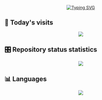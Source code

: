 <div align="center">
  <a href="https://git.io/typing-svg"><img src="https://readme-typing-svg.herokuapp.com?font=Fira+Code&weight=600&size=30&duration=2000&pause=1000&color=1B7DF7&center=true&vCenter=true&width=435&lines=Hi%2C+I'm+Vanish-Zeng!" alt="Typing SVG" /></a>
</div>

## 🐾 Today's visits

<!-- ![Visitor Count](https://profile-counter.glitch.me/Vanish-Zeng/count.svg) -->

<div align="center">
  <a href="https://github.com/Vanish-Zeng">
    <img src="https://profile-counter.glitch.me/Vanish-Zeng/count.svg">
  </a>
</div>

## 🎛️ Repository status statistics

<!-- ![Vanish-Zeng's GitHub stats](https://github-readme-stats.vercel.app/api?username=Vanish-Zeng&show_icons=true&theme=tokyonight) -->

<div align="center">
  <a href="https://github.com/Vanish-Zeng">
    <img src="https://github-readme-stats.vercel.app/api?username=Vanish-Zeng&show_icons=true&theme=tokyonight">
  </a>
</div>

## 📊 Languages

<!-- [![Top Langs](https://github-readme-stats.vercel.app/api/top-langs/?username=Vanish-Zeng&layout=compact)](https://github.com/Vanish-Zeng/github-readme-stats) -->

<div align="center">
  <a href="https://github.com/Vanish-Zeng/github-readme-stats">
    <img src="https://github-readme-stats.vercel.app/api/top-langs/?username=Vanish-Zeng&layout=compact">
  </a>
</div>

<!--
**Vanish-Zeng/Vanish-Zeng** is a ✨ _special_ ✨ repository because its `README.md` (this file) appears on your GitHub profile.

Here are some ideas to get you started:

- 🔭 I’m currently working on ...
- 🌱 I’m currently learning ...
- 👯 I’m looking to collaborate on ...
- 🤔 I’m looking for help with ...
- 💬 Ask me about ...
- 📫 How to reach me: ...
- 😄 Pronouns: ...
- ⚡ Fun fact: ...
-->
